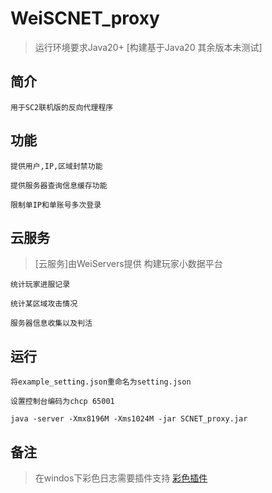 WeiSCNET_proxy
===============
> 运行环境要求Java20+ [构建基于Java20 其余版本未测试]

## 简介

~~~
用于SC2联机版的反向代理程序
~~~

## 功能
~~~
提供用户,IP,区域封禁功能
~~~

~~~
提供服务器查询信息缓存功能
~~~

~~~
限制单IP和单账号多次登录
~~~


## 云服务
>[云服务]由WeiServers提供 构建玩家小数据平台

~~~
统计玩家进服记录
~~~

~~~
统计某区域攻击情况
~~~

~~~
服务器信息收集以及判活
~~~

## 运行

~~~
将example_setting.json重命名为setting.json
~~~

~~~
设置控制台编码为chcp 65001
~~~

~~~
java -server -Xmx8196M -Xms1024M -jar SCNET_proxy.jar
~~~

## 备注
>在windos下彩色日志需要插件支持
[彩色插件](https://github.com/adoxa/ansicon/)

